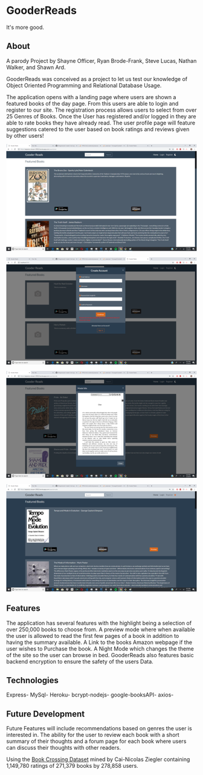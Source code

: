 # GooderReads
It's more good.

## About
A parody Project by Shayne Officer, Ryan Brode-Frank, Steve Lucas, Nathan Walker, and Shawn Ard. 

GooderReads was conceived as a project to let us test our knowledge of Object Oriented Programming and Relational Database Usage. 

The application opens with a landing page where users are shown a featured books of the day page. From this users are able to login and register to our site. The registration process allows users to select from over 25 Genres of Books. Once the User has registered and/or logged in they are able to rate books they have already read. The user profile page will feature suggestions catered to the user based on book ratings and reviews given by other users!

![Search Page](./public/assets/search.png)

![Register Modal](./public/assets/register.png)

![Book Preview](./public/assets/Preview.png)

![Nightmode](./public/assets/nightmode.png)

## Features
The application has several features with the highlight being a selection of over 250,000 books to choose from.
A preview mode where when available the user is allowed to read the first few pages of a book in addition to having the summary available.
A Link to the books Amazon webpage if the user wishes to Purchase the book.
A Night Mode which changes the theme of the site so the user can browse in bed.
GooderReads also features basic backend encryption to ensure the safety of the users Data. 

## Technologies
Express- MySql- Heroku- bcrypt-nodejs- google-booksAPI- axios-

## Future Development
Future Features will include recommendations based on genres the user is interested in. The ability for the user to review each book with a short summary of their thoughts and a forum page for each book where users can discuss their thoughts with other readers.

Using the [Book Crossing Dataset](http://www2.informatik.uni-freiburg.de/~cziegler/BX/) mined by Cai-Nicolas Ziegler containing 1,149,780 ratings of 271,379 books by 278,858 users.